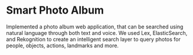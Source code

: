 # Smart Photo Album

Implemented a photo album web application, that can be searched using natural language through both text and voice.  We used Lex, ElasticSearch, and Rekognition to create an intelligent search layer to query photos for people, objects, actions, landmarks and more.
